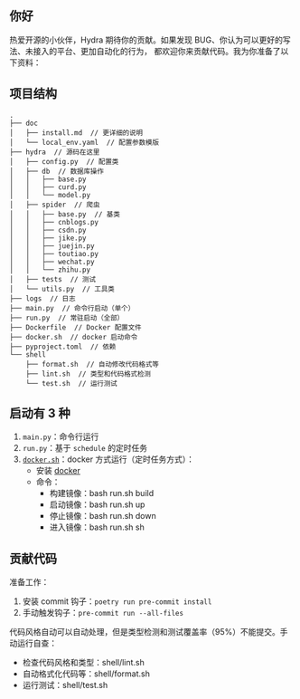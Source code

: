 ## 你好
热爱开源的小伙伴，Hydra 期待你的贡献。如果发现 BUG、你认为可以更好的写法、未接入的平台、更加自动化的行为，
都欢迎你来贡献代码。我为你准备了以下资料：

## 项目结构
```
.
├── doc
│   ├── install.md  // 更详细的说明
│   └── local_env.yaml  // 配置参数模版
├── hydra  // 源码在这里
│   ├── config.py  // 配置类
│   ├── db  // 数据库操作
│   │   ├── base.py  
│   │   ├── curd.py
│   │   └── model.py
│   ├── spider  // 爬虫
│   │   ├── base.py  // 基类
│   │   ├── cnblogs.py
│   │   ├── csdn.py
│   │   ├── jike.py
│   │   ├── juejin.py
│   │   ├── toutiao.py
│   │   ├── wechat.py
│   │   └── zhihu.py
│   ├── tests  // 测试
│   └── utils.py  // 工具类
├── logs  // 日志
├── main.py  // 命令行启动（单个）
├── run.py  // 常驻启动（全部）
├── Dockerfile  // Docker 配置文件
├── docker.sh  // docker 启动命令
├── pyproject.toml  // 依赖
└── shell
    ├── format.sh  // 自动修改代码格式等
    ├── lint.sh  // 类型和代码格式检测
    └── test.sh  // 运行测试
```

## 启动有 3 种

1. `main.py`：命令行运行
2. `run.py`：基于 `schedule` 的定时任务
3. [`docker.sh`](docker_template.sh)：docker 方式运行（定时任务方式）：
    - 安装 [docker](https://www.digitalocean.com/community/tutorials/how-to-install-and-use-docker-on-ubuntu-18-04)
    - 命令：
        - 构建镜像：bash run.sh build
        - 启动镜像：bash run.sh up
        - 停止镜像：bash run.sh down
        - 进入镜像：bash run.sh sh

## 贡献代码

准备工作：

1. 安装 commit 钩子：`poetry run pre-commit install`
2. 手动触发钩子：`pre-commit run --all-files`

代码风格自动可以自动处理，但是类型检测和测试覆盖率（95%）不能提交。手动运行自查：

- 检查代码风格和类型：shell/lint.sh
- 自动格式化代码等：shell/format.sh
- 运行测试：shell/test.sh
